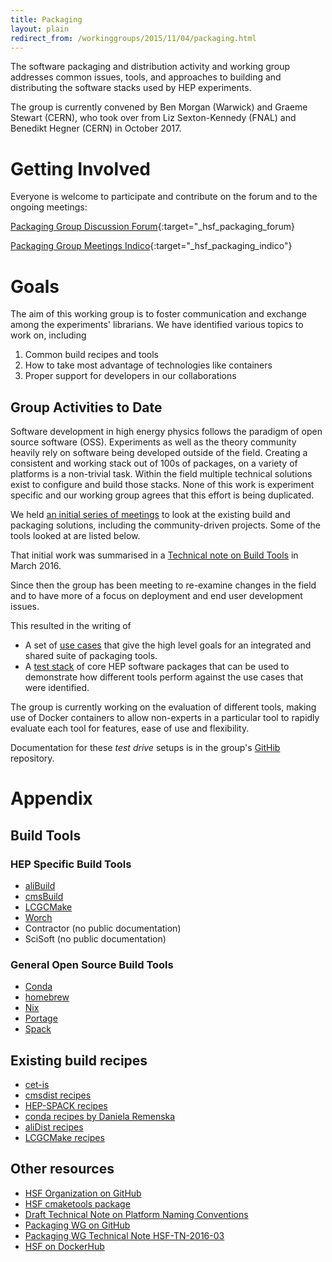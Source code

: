 ```yaml
---
title: Packaging
layout: plain
redirect_from: /workinggroups/2015/11/04/packaging.html
---
```


The software packaging and distribution activity and working group addresses common issues, tools, and approaches to building and distributing the software stacks used by HEP experiments.

The group is currently convened by Ben Morgan (Warwick) and Graeme Stewart (CERN), who took over from Liz Sexton-Kennedy (FNAL) and Benedikt Hegner (CERN) in October 2017.

# Getting Involved

Everyone is welcome to participate and contribute on the forum and to the ongoing meetings:

[Packaging Group Discussion Forum](https://groups.google.com/forum/#!forum/hsf-packaging-wg){:target="_hsf_packaging_forum}

[Packaging Group Meetings Indico](https://indico.cern.ch/category/7975/){:target="_hsf_packaging_indico"}

# Goals

The aim of this working group is to foster communication and exchange among the experiments' librarians. We have identified various topics to work on, including

  1. Common build recipes and tools
  2. How to take most advantage of technologies like containers
  3. Proper support for developers in our collaborations

## Group Activities to Date

Software development in high energy physics follows the paradigm of open source software (OSS). Experiments as well as the theory community heavily rely on software being developed outside of the field. Creating a consistent and working stack out of 100s of packages, on a variety of platforms is a non-trivial task. Within the field multiple technical solutions exist to configure and build those stacks. None of this work is experiment specific and our working group agrees that this effort is being duplicated.

We held [an initial series of meetings](https://indico.cern.ch/category/7975/) 
to look at the existing build and packaging solutions, including the 
community-driven projects. Some of the tools looked at are listed below.

That initial work was summarised in a [Technical note on Build Tools](/technical_notes.html)
in March 2016.

Since then the group has been meeting to re-examine changes in the field and to have
more of a focus on deployment and end user development issues.

This resulted in the writing of

* A set of [use cases](https://docs.google.com/document/d/1h-r3XPIXXxmr5tThIh6gu6VcXXRhBXtUuOv14ju3oTI/edit?usp=sharing)
that give the high level goals for an integrated and shared suite of packaging tools.
* A [test stack](https://docs.google.com/document/d/1LW8OsTFFA9QwsJ9fASkRoJ2E6Gk3UGnOQIcElCL8UCM/edit?usp=sharing)
of core HEP software packages that can be used to demonstrate how different
tools perform against the use cases that were identified.

The group is currently working on the evaluation of  different tools, making
use of Docker containers to allow non-experts in a particular tool to 
rapidly evaluate each tool for features, ease of use and flexibility.

Documentation for these *test drive* setups is in the group's
[GitHib](https://github.com/HSF/packaging) repository.

# Appendix

## Build Tools

### HEP Specific Build Tools

  * [aliBuild](http://alisw.github.io/alibuild/)
  * [cmsBuild](https://github.com/cmsbuild/cmsdist)
  * [LCGCMake](https://gitlab.cern.ch/sft/lcgcmake/)
  * [Worch](https://github.com/brettviren/worch)
  * Contractor (no public documentation)
  * SciSoft (no public documentation)

### General Open Source Build Tools

  * [Conda](http://conda.pydata.org/docs/)
  * [homebrew](http://brew.sh/)
  * [Nix](https://nixos.org/nix/)
  * [Portage](https://wiki.gentoo.org/wiki/Project:Portage)
  * [Spack](https://github.com/spack/spack)

## Existing build recipes

  * [cet-is](https://cdcvs.fnal.gov/redmine/projects/build-framework/repository)
  * [cmsdist recipes](https://github.com/cmsbuild/cmsdist)
  * [HEP-SPACK recipes](https://github.com/HSF/hep-spack)
  * [conda recipes by Daniela Remenska ](https://github.com/remenska/root-conda-recipes)
  * [aliDist recipes](https://github.com/alisw/alidist)
  * [LCGCMake recipes](https://gitlab.cern.ch/sft/lcgcmake)

## Other resources

  * [HSF Organization on GitHub](https://github.com/HSF)
  * [HSF cmaketools package ](https://github.com/HSF/cmaketools)
  * [Draft Technical Note on Platform Naming Conventions](/technical_notes.html)
  * [Packaging WG on GitHub](https://github.com/HSF/packaging)
  * [Packaging WG Technical Note HSF-TN-2016-03 ](/notes/HSF-TN-2016-03.pdf)
  * [HSF on DockerHub](https://hub.docker.com/u/hepsoftwarefoundation/dashboard/)
